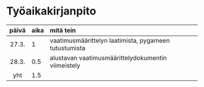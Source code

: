 # Työaikakirjanpito

| päivä | aika | mitä tein |
| :---: |:-----| :-----|
| 27.3. | 1    | vaatimusmäärittelyn laatimista, pygameen tutustumista |
| 28.3. | 0.5  | alustavan vaatimusmäärittelydokumentin viimeistely |
| yht   | 1.5  | |
